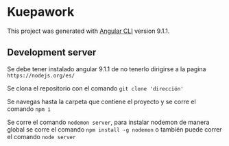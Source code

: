 # Kuepawork

This project was generated with [Angular CLI](https://github.com/angular/angular-cli) version 9.1.1.

## Development server

Se debe tener instalado angular 9.1.1 de no tenerlo dirigirse a la pagina `https://nodejs.org/es/`

Se clona el repositorio con el comando `git clone 'dirección'`

Se navegas hasta la carpeta que contiene el proyecto y se corre el comando `npm i`

Se corre el comando `nodemon server`, para instalar nodemon de manera global se corre el comando `npm install -g nodemon` o también puede correr el comando `node server`
